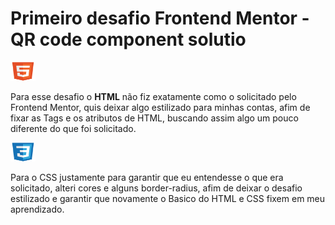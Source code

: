 <h1>Primeiro desafio Frontend Mentor - QR code component solutio</h1>

<img alt="HTML" height="30" width="40" src="https://raw.githubusercontent.com/devicons/devicon/master/icons/html5/html5-original.svg">
<p> Para esse desafio o <B>HTML</b> não fiz exatamente como o solicitado pelo Frontend Mentor, quis deixar algo estilizado para minhas contas, afim de fixar as Tags e os atributos de HTML, buscando assim algo um pouco diferente do que foi solicitado.</P>

<img alt="CSS" height="30" width="40" src="https://raw.githubusercontent.com/devicons/devicon/master/icons/css3/css3-original.svg">
<P> Para o CSS justamente para garantir que eu entendesse o que era solicitado, alteri cores e alguns border-radius, afim de deixar o desafio estilizado e garantir que novamente o Basico do HTML e CSS fixem em meu aprendizado.</p>
